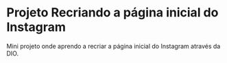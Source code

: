 # Projeto Recriando a página inicial do Instagram #



Mini projeto onde aprendo a recriar a página inicial do Instagram através da DIO.